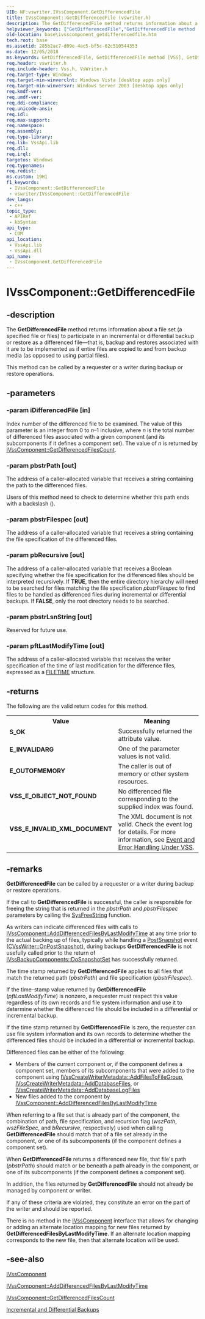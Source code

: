```yaml
---
UID: NF:vswriter.IVssComponent.GetDifferencedFile
title: IVssComponent::GetDifferencedFile (vswriter.h)
description: The GetDifferencedFile method returns information about a file set (a specified file or files) to participate in an incremental or differential backup or restore as a differenced file�that is, backup and restores associated with it are to be implemented as if entire files are copied to and from backup media (as opposed to using partial files).
helpviewer_keywords: ["GetDifferencedFile","GetDifferencedFile method [VSS]","GetDifferencedFile method [VSS]","IVssComponent interface","IVssComponent interface [VSS]","GetDifferencedFile method","IVssComponent.GetDifferencedFile","IVssComponent::GetDifferencedFile","_win32_ivsscomponent_getdifferencedfile","base.ivsscomponent_getdifferencedfile","vswriter/IVssComponent::GetDifferencedFile"]
old-location: base\ivsscomponent_getdifferencedfile.htm
tech.root: base
ms.assetid: 285b2ac7-d09e-4ac5-bf5c-62c510544353
ms.date: 12/05/2018
ms.keywords: GetDifferencedFile, GetDifferencedFile method [VSS], GetDifferencedFile method [VSS],IVssComponent interface, IVssComponent interface [VSS],GetDifferencedFile method, IVssComponent.GetDifferencedFile, IVssComponent::GetDifferencedFile, _win32_ivsscomponent_getdifferencedfile, base.ivsscomponent_getdifferencedfile, vswriter/IVssComponent::GetDifferencedFile
req.header: vswriter.h
req.include-header: Vss.h, VsWriter.h
req.target-type: Windows
req.target-min-winverclnt: Windows Vista [desktop apps only]
req.target-min-winversvr: Windows Server 2003 [desktop apps only]
req.kmdf-ver: 
req.umdf-ver: 
req.ddi-compliance: 
req.unicode-ansi: 
req.idl: 
req.max-support: 
req.namespace: 
req.assembly: 
req.type-library: 
req.lib: VssApi.lib
req.dll: 
req.irql: 
targetos: Windows
req.typenames: 
req.redist: 
ms.custom: 19H1
f1_keywords:
 - IVssComponent::GetDifferencedFile
 - vswriter/IVssComponent::GetDifferencedFile
dev_langs:
 - c++
topic_type:
 - APIRef
 - kbSyntax
api_type:
 - COM
api_location:
 - VssApi.lib
 - VssApi.dll
api_name:
 - IVssComponent.GetDifferencedFile
---
```


# IVssComponent::GetDifferencedFile


## -description

The <b>GetDifferencedFile</b> method returns 
    information about a file set (a specified file or files) to participate in an incremental or differential backup 
    or restore as a differenced file—that is, backup and restores associated with it are to be 
    implemented as if entire files are copied to and from backup media (as opposed to using partial files).

This method can be called by a requester or a writer during backup or restore operations.

## -parameters

### -param iDifferencedFile [in]

Index number of the differenced file to be examined. The value of this parameter is an integer from 0 
      to <i>n</i>–1 inclusive, where <i>n</i> is the total number of differenced files 
      associated with a given component (and its subcomponents if it defines a component set). The value of 
      <i>n</i> is returned by 
      <a href="https://docs.microsoft.com/windows/desktop/api/vswriter/nf-vswriter-ivsscomponent-getdifferencedfilescount">IVssComponent::GetDifferencedFilesCount</a>.

### -param pbstrPath [out]

The address of a caller-allocated variable that receives a string containing the path to the differenced files.
      

Users of this method need to check to determine whether this path ends with a backslash 
       (\).

### -param pbstrFilespec [out]

The address of a caller-allocated variable that receives a string containing the file specification of the differenced files.

### -param pbRecursive [out]

The address of a caller-allocated variable that receives a Boolean specifying whether the file specification for the differenced files should be 
      interpreted recursively. If <b>TRUE</b>, then the entire directory hierarchy will need to be searched for files 
      matching the file specification <i>pbstrFilespec</i> to find files to be handled as 
      differenced files during incremental or differential backups. If <b>FALSE</b>, only the root directory needs to be 
      searched.

### -param pbstrLsnString [out]

Reserved for future use.

### -param pftLastModifyTime [out]

The address of a caller-allocated variable that receives the writer specification of the time of last modification for the difference files, expressed as a 
      <a href="https://docs.microsoft.com/windows/desktop/api/minwinbase/ns-minwinbase-filetime">FILETIME</a> structure.

## -returns

The following are the valid return codes for this method.

<table>
<tr>
<th>Value</th>
<th>Meaning</th>
</tr>
<tr>
<td width="40%">
<dl>
<dt><b>S_OK</b></dt>
</dl>
</td>
<td width="60%">
Successfully returned the attribute value.

</td>
</tr>
<tr>
<td width="40%">
<dl>
<dt><b>E_INVALIDARG</b></dt>
</dl>
</td>
<td width="60%">
One of the parameter values is not valid.

</td>
</tr>
<tr>
<td width="40%">
<dl>
<dt><b>E_OUTOFMEMORY</b></dt>
</dl>
</td>
<td width="60%">
The caller is out of memory or other system resources.

</td>
</tr>
<tr>
<td width="40%">
<dl>
<dt><b>VSS_E_OBJECT_NOT_FOUND</b></dt>
</dl>
</td>
<td width="60%">
No differenced file corresponding to the supplied index was found.

</td>
</tr>
<tr>
<td width="40%">
<dl>
<dt><b>VSS_E_INVALID_XML_DOCUMENT</b></dt>
</dl>
</td>
<td width="60%">
The XML document is not valid. Check the event log for details. For more 
        information, see 
        <a href="https://docs.microsoft.com/windows/desktop/VSS/event-and-error-handling-under-vss">Event and Error Handling Under VSS</a>.

</td>
</tr>
</table>

## -remarks

<b>GetDifferencedFile</b> can be called by 
    a requester or a writer during backup or restore operations.

If the call to <b>GetDifferencedFile</b> is successful, the caller is responsible for freeing the string that  is returned in the <i>pbstrPath</i> and  <i>pbstrFilespec</i> parameters by calling the <a href="https://docs.microsoft.com/previous-versions/windows/desktop/api/oleauto/nf-oleauto-sysfreestring">SysFreeString</a> function.

As writers can indicate differenced files with calls to 
    <a href="https://docs.microsoft.com/windows/desktop/api/vswriter/nf-vswriter-ivsscomponent-adddifferencedfilesbylastmodifytime">IVssComponent::AddDifferencedFilesByLastModifyTime</a> 
    at any time prior to the actual backing up of files, typically while handling a 
    <a href="https://docs.microsoft.com/windows/desktop/VSS/vssgloss-p">PostSnapshot</a> event 
    (<a href="https://docs.microsoft.com/windows/desktop/api/vswriter/nf-vswriter-cvsswriter-onpostsnapshot">CVssWriter::OnPostSnapshot</a>), during backups 
    <b>GetDifferencedFile</b> is not usefully 
    called prior to the return of 
    <a href="https://docs.microsoft.com/windows/desktop/api/vsbackup/nf-vsbackup-ivssbackupcomponents-dosnapshotset">IVssBackupComponents::DoSnapshotSet</a> 
    has successfully returned.

The time stamp returned by 
    <b>GetDifferencedFile</b> applies to all files 
    that match the returned path (<i>pbstrPath</i>) and file specification 
    (<i>pbstrFilespec</i>).

If the time-stamp value returned by 
    <b>GetDifferencedFile</b> 
    (<i>pftLastModifyTime</i>) is nonzero, a requester must respect this value regardless of its 
    own records and file system information and use it to determine whether the differenced file should be included in a 
    differential or incremental backup.

If the time stamp returned by 
    <b>GetDifferencedFile</b> is zero, the 
    requester can use file system information and its own records to determine whether the differenced files should be 
    included in a differential or incremental backup.

Differenced files can be either of the following:

<ul>
<li>Members of the current component or, if the component defines a component set, members of its subcomponents 
      that were added to the component using 
      <a href="https://docs.microsoft.com/windows/desktop/api/vswriter/nf-vswriter-ivsscreatewritermetadata-addfilestofilegroup">IVssCreateWriterMetadata::AddFilesToFileGroup</a>, 
      <a href="https://docs.microsoft.com/windows/desktop/api/vswriter/nf-vswriter-ivsscreatewritermetadata-adddatabasefiles">IVssCreateWriterMetadata::AddDatabaseFiles</a>, or 
      <a href="https://docs.microsoft.com/windows/desktop/api/vswriter/nf-vswriter-ivsscreatewritermetadata-adddatabaselogfiles">IVssCreateWriterMetadata::AddDatabaseLogFiles</a>
</li>
<li>New files added to the component by 
     <a href="https://docs.microsoft.com/windows/desktop/api/vswriter/nf-vswriter-ivsscomponent-adddifferencedfilesbylastmodifytime">IVssComponent::AddDifferencedFilesByLastModifyTime</a>
</li>
</ul>
When referring to a file set that is already part of the component, the combination of path, file 
    specification, and recursion flag (<i>wszPath</i>, <i>wszFileSpec</i>, and 
    <i>bRecursive</i>, respectively) used when calling 
    <b>GetDifferencedFile</b> should match that of 
    a file set already in the component, or one of its subcomponents (if the component defines a component set).

When <b>GetDifferencedFile</b> returns a 
    differenced new file, that file's path (<i>pbstrPath</i>) should match or be beneath a path 
    already in the component, or one of its subcomponents (if the component defines a component set).

In addition, the files returned by 
    <b>GetDifferencedFile</b> should not already 
    be managed by component or writer.

If any of these criteria are violated, they constitute an error on the part of the writer and should be 
    reported.

There is no method in the 
    <a href="https://docs.microsoft.com/windows/desktop/api/vswriter/nl-vswriter-ivsscomponent">IVssComponent</a> interface that allows for changing or adding 
    an alternate location mapping for new files returned by 
    <b>GetDifferencedFilesByLastModifyTime</b>. If an alternate location mapping corresponds 
    to the new file, then that alternate location will be used.

## -see-also

<a href="https://docs.microsoft.com/windows/desktop/api/vswriter/nl-vswriter-ivsscomponent">IVssComponent</a>



<a href="https://docs.microsoft.com/windows/desktop/api/vswriter/nf-vswriter-ivsscomponent-adddifferencedfilesbylastmodifytime">IVssComponent::AddDifferencedFilesByLastModifyTime</a>



<a href="https://docs.microsoft.com/windows/desktop/api/vswriter/nf-vswriter-ivsscomponent-getdifferencedfilescount">IVssComponent::GetDifferencedFilesCount</a>



<a href="https://docs.microsoft.com/windows/desktop/VSS/incremental-and-differential-backups">Incremental and Differential Backups</a>

